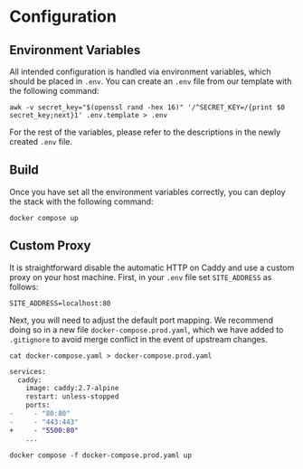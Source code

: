 # Configuration

## Environment Variables

All intended configuration is handled via environment variables, which should be placed in `.env`. You can create an `.env` file from our template with the following command:

```shell
awk -v secret_key="$(openssl rand -hex 16)" '/^SECRET_KEY=/{print $0 secret_key;next}1' .env.template > .env
```

For the rest of the variables, please refer to the descriptions in the newly created `.env` file.

## Build

Once you have set all the environment variables correctly, you can deploy the stack with the following command:

```shell
docker compose up
```

## Custom Proxy

It is straightforward disable the automatic HTTP on Caddy and use a custom proxy on your host machine. First, in your `.env` file set `SITE_ADDRESS` as follows:

```
SITE_ADDRESS=localhost:80
```

Next, you will need to adjust the default port mapping. We recommend doing so in a new file `docker-compose.prod.yaml`, which we have added to `.gitignore` to avoid merge conflict in the event of upstream changes.

```shell
cat docker-compose.yaml > docker-compose.prod.yaml
```

```diff
services:
  caddy:
    image: caddy:2.7-alpine
    restart: unless-stopped
    ports:
-     - "80:80"
-     - "443:443"
+     - "5500:80"
    ...
```

```shell
docker compose -f docker-compose.prod.yaml up
```
